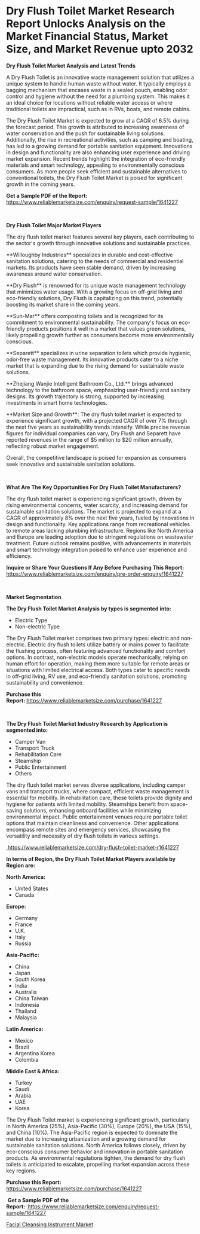 <p><h1>Dry Flush Toilet Market Research Report Unlocks Analysis on the Market Financial Status, Market Size, and Market Revenue upto 2032</h1></p><p><strong>Dry Flush Toilet Market Analysis and Latest Trends</strong></p>
<p><p>A Dry Flush Toilet is an innovative waste management solution that utilizes a unique system to handle human waste without water. It typically employs a bagging mechanism that encases waste in a sealed pouch, enabling odor control and hygiene without the need for a plumbing system. This makes it an ideal choice for locations without reliable water access or where traditional toilets are impractical, such as in RVs, boats, and remote cabins.</p><p>The Dry Flush Toilet Market is expected to grow at a CAGR of 6.5% during the forecast period. This growth is attributed to increasing awareness of water conservation and the push for sustainable living solutions. Additionally, the rise in recreational activities, such as camping and boating, has led to a growing demand for portable sanitation equipment. Innovations in design and functionality are also enhancing user experience and driving market expansion. Recent trends highlight the integration of eco-friendly materials and smart technology, appealing to environmentally conscious consumers. As more people seek efficient and sustainable alternatives to conventional toilets, the Dry Flush Toilet Market is poised for significant growth in the coming years.</p></p>
<p><strong>Get a Sample PDF of the Report:&nbsp;</strong> <a href="https://www.reliablemarketsize.com/enquiry/request-sample/1641227?utm_campaign=2392&utm_medium=2&utm_source=Github&utm_content=ia&utm_term=09022025&utm_id=dry-flush-toilet">https://www.reliablemarketsize.com/enquiry/request-sample/1641227</a></p>
<p>&nbsp;</p>
<p><strong>Dry Flush Toilet Major Market Players</strong></p>
<p><p>The dry flush toilet market features several key players, each contributing to the sector's growth through innovative solutions and sustainable practices. </p><p>**Willoughby Industries** specializes in durable and cost-effective sanitation solutions, catering to the needs of commercial and residential markets. Its products have seen stable demand, driven by increasing awareness around water conservation. </p><p>**Dry Flush** is renowned for its unique waste management technology that minimizes water usage. With a growing focus on off-grid living and eco-friendly solutions, Dry Flush is capitalizing on this trend, potentially boosting its market share in the coming years.</p><p>**Sun-Mar** offers composting toilets and is recognized for its commitment to environmental sustainability. The company's focus on eco-friendly products positions it well in a market that values green solutions, likely propelling growth further as consumers become more environmentally conscious.</p><p>**Separett** specializes in urine separation toilets which provide hygienic, odor-free waste management. Its innovative products cater to a niche market that is expanding due to the rising demand for sustainable waste solutions. </p><p>**Zhejiang Wanjie Intelligent Bathroom Co., Ltd.** brings advanced technology to the bathroom space, emphasizing user-friendly and sanitary designs. Its growth trajectory is strong, supported by increasing investments in smart home technologies.</p><p>**Market Size and Growth**: The dry flush toilet market is expected to experience significant growth, with a projected CAGR of over 7% through the next five years as sustainability trends intensify. While precise revenue figures for individual companies can vary, Dry Flush and Separett have reported revenues in the range of $5 million to $20 million annually, reflecting robust market engagement.</p><p>Overall, the competitive landscape is poised for expansion as consumers seek innovative and sustainable sanitation solutions.</p></p>
<p>&nbsp;</p>
<p><strong>What Are The Key Opportunities For Dry Flush Toilet Manufacturers?</strong></p>
<p><p>The dry flush toilet market is experiencing significant growth, driven by rising environmental concerns, water scarcity, and increasing demand for sustainable sanitation solutions. The market is projected to expand at a CAGR of approximately 8% over the next five years, fueled by innovations in design and functionality. Key applications range from recreational vehicles to remote areas lacking plumbing infrastructure. Regions like North America and Europe are leading adoption due to stringent regulations on wastewater treatment. Future outlook remains positive, with advancements in materials and smart technology integration poised to enhance user experience and efficiency.</p></p>
<p><strong>Inquire or Share Your Questions If Any Before Purchasing This Report:</strong> <a href="https://www.reliablemarketsize.com/enquiry/pre-order-enquiry/1641227?utm_campaign=2392&utm_medium=2&utm_source=Github&utm_content=ia&utm_term=09022025&utm_id=dry-flush-toilet">https://www.reliablemarketsize.com/enquiry/pre-order-enquiry/1641227</a></p>
<p>&nbsp;</p>
<p><strong>Market Segmentation</strong></p>
<p><strong>The Dry Flush Toilet Market Analysis by types is segmented into:</strong></p>
<p><ul><li>Electric Type</li><li>Non-electric Type</li></ul></p>
<p><p>The Dry Flush Toilet market comprises two primary types: electric and non-electric. Electric dry flush toilets utilize battery or mains power to facilitate the flushing process, often featuring advanced functionality and comfort options. In contrast, non-electric models operate mechanically, relying on human effort for operation, making them more suitable for remote areas or situations with limited electrical access. Both types cater to specific needs in off-grid living, RV use, and eco-friendly sanitation solutions, promoting sustainability and convenience.</p></p>
<p><strong>Purchase this Report:&nbsp;</strong><a href="https://www.reliablemarketsize.com/purchase/1641227?utm_campaign=2392&utm_medium=2&utm_source=Github&utm_content=ia&utm_term=09022025&utm_id=dry-flush-toilet">https://www.reliablemarketsize.com/purchase/1641227</a></p>
<p>&nbsp;</p>
<p><strong>The Dry Flush Toilet Market Industry Research by Application is segmented into:</strong></p>
<p><ul><li>Camper Van</li><li>Transport Truck</li><li>Rehabilitation Care</li><li>Steamship</li><li>Public Entertainment</li><li>Others</li></ul></p>
<p><p>The dry flush toilet market serves diverse applications, including camper vans and transport trucks, where compact, efficient waste management is essential for mobility. In rehabilitation care, these toilets provide dignity and hygiene for patients with limited mobility. Steamships benefit from space-saving solutions, enhancing onboard facilities while minimizing environmental impact. Public entertainment venues require portable toilet options that maintain cleanliness and convenience. Other applications encompass remote sites and emergency services, showcasing the versatility and necessity of dry flush toilets in various settings.</p></p>
<p><a href="https://www.reliablemarketsize.com/dry-flush-toilet-market-r1641227?utm_campaign=2392&utm_medium=2&utm_source=Github&utm_content=ia&utm_term=09022025&utm_id=dry-flush-toilet">&nbsp;https://www.reliablemarketsize.com/dry-flush-toilet-market-r1641227</a></p>
<p><strong>In terms of Region, the Dry Flush Toilet Market Players available by Region are:</strong></p>
<p>
    <p> <strong> North America: </strong>
        <ul>
            <li>United States</li>
            <li>Canada</li>
        </ul>
        </p> 
    <p> <strong> Europe: </strong>
        <ul>
            <li>Germany</li>
            <li>France</li>
            <li>U.K.</li>
            <li>Italy</li>
            <li>Russia</li>
        </ul>
        </p> 
    <p> <strong> Asia-Pacific: </strong>
        <ul>
            <li>China</li>
            <li>Japan</li>
            <li>South Korea</li>
            <li>India</li>
            <li>Australia</li>
            <li>China Taiwan</li>
            <li>Indonesia</li>
            <li>Thailand</li>
            <li>Malaysia</li>
        </ul>
        </p> 
    <p> <strong> Latin America: </strong>
        <ul>
            <li>Mexico</li>
            <li>Brazil</li>
            <li>Argentina Korea</li>
            <li>Colombia</li>
        </ul>
        </p> 
    <p> <strong> Middle East & Africa: </strong>
        <ul>
            <li>Turkey</li>
            <li>Saudi</li>
            <li>Arabia</li>
            <li>UAE</li>
            <li>Korea</li>
        </ul>
    </p>
    </p>
<p><p>The Dry Flush Toilet market is experiencing significant growth, particularly in North America (25%), Asia-Pacific (30%), Europe (20%), the USA (15%), and China (10%). The Asia-Pacific region is expected to dominate the market due to increasing urbanization and a growing demand for sustainable sanitation solutions. North America follows closely, driven by eco-conscious consumer behavior and innovation in portable sanitation products. As environmental regulations tighten, the demand for dry flush toilets is anticipated to escalate, propelling market expansion across these key regions.</p></p>
<p><strong>Purchase this Report: </strong><a href="https://www.reliablemarketsize.com/purchase/1641227?utm_campaign=2392&utm_medium=2&utm_source=Github&utm_content=ia&utm_term=09022025&utm_id=dry-flush-toilet">https://www.reliablemarketsize.com/purchase/1641227</a></p>
<p>&nbsp;<strong>Get a Sample PDF of the Report:&nbsp;&nbsp;</strong><a href="https://www.reliablemarketsize.com/enquiry/request-sample/1641227?utm_campaign=2392&utm_medium=2&utm_source=Github&utm_content=ia&utm_term=09022025&utm_id=dry-flush-toilet">https://www.reliablemarketsize.com/enquiry/request-sample/1641227</a></p>
<p><strong></strong></p>
<p><p><a href="https://github.com/lvaill871987/Market-Research-Report-List-1/blob/main/facial-cleansing-instrument-market.md?utm_campaign=2392&utm_medium=2&utm_source=Github&utm_content=ia&utm_term=09022025&utm_id=dry-flush-toilet">Facial Cleansing Instrument Market</a></p></p>
